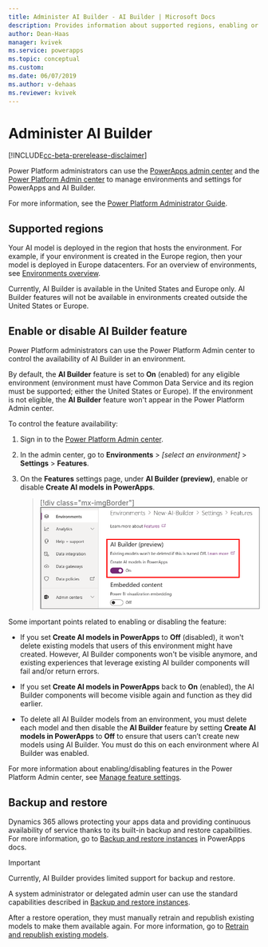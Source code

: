 ```yaml
---
title: Administer AI Builder - AI Builder | Microsoft Docs
description: Provides information about supported regions, enabling or disabling the feature, and backup/restore in AI Builder.
author: Dean-Haas
manager: kvivek
ms.service: powerapps
ms.topic: conceptual
ms.custom: 
ms.date: 06/07/2019
ms.author: v-dehaas
ms.reviewer: kvivek
---
```


# Administer AI Builder

[!INCLUDE[cc-beta-prerelease-disclaimer](./includes/cc-beta-prerelease-disclaimer.md)]


Power Platform administrators can use the [PowerApps admin center](https://admin.powerapps.com) and the [Power Platform Admin center](https://admin.powerplatform.microsoft.com) to manage environments and settings for PowerApps and AI Builder.

For more information, see the [Power Platform Administrator Guide](https://docs.microsoft.com/power-platform/admin/admin-documentation).

## Supported regions

Your AI model is deployed in the region that hosts the environment. For example, if your environment is created in the Europe region, then your model is deployed in Europe datacenters. For an overview of environments, see [Environments overview](https://docs.microsoft.com/power-platform/admin/environments-overview).


<!--OK to change "regions" to "countries or regions" in the following paragraph? -->
<!--v-dehaas: Maybe better to write around it like so: -->

Currently, AI Builder is available in the United States and Europe only. AI Builder features will not be available in environments created outside the United States or Europe.

## Enable or disable AI Builder feature

Power Platform administrators can use the Power Platform Admin center to control the availability of AI Builder in an environment.

By default, the **AI Builder** feature is set to **On** (enabled) for any eligible environment (environment must have Common Data Service and its region must be supported; either the United States or Europe). If the environment is not eligible, the **AI Builder** feature won't appear in the Power Platform Admin center. 

To control the feature availability:

1. Sign in to the [Power Platform Admin center](https://admin.powerplatform.microsoft.com).
2. In the admin center, go to **Environments** > *[select an environment]* > **Settings** > **Features**.
3. On the **Features** settings page, under **AI Builder (preview)**, enable or disable **Create AI models in PowerApps**.  
    
    > [!div class="mx-imgBorder"]
    > ![Control AI Builder availability](media/ai-builder-setting.png "Control AI Builder availability")

Some important points related to enabling or disabling the feature:

- If you set **Create AI models in PowerApps** to **Off** (disabled), it won't delete existing models that users of this environment might have created. However, AI Builder components won't be visible anymore, and existing experiences that leverage existing AI builder components will fail and/or return errors.

- If you set **Create AI models in PowerApps** back to **On** (enabled), the AI Builder components will become visible again and function as they did earlier.

- To delete all AI Builder models from an environment, you must delete each model and then disable the **AI Builder** feature by setting **Create AI models in PowerApps** to **Off** to ensure that users can’t create new models using AI Builder. You must do this on each environment where AI Builder was enabled.

For more information about enabling/disabling features in the Power Platform Admin center, see [Manage feature settings](https://docs.microsoft.com/power-platform/admin/settings-features).

## Backup and restore

Dynamics 365 allows protecting your apps data and providing continuous availability of service thanks to its built-in backup and restore capabilities. For more information, go to [Backup and restore instances](https://docs.microsoft.com/dynamics365/customer-engagement/admin/backup-restore-instances) in PowerApps docs. 

> [!IMPORTANT]
> Currently, AI Builder provides limited support for backup and restore.

A system administrator or delegated admin user can use the standard capabilities described in [Backup and restore instances](https://docs.microsoft.com/dynamics365/customer-engagement/admin/backup-restore-instances). 

After a restore operation, they must manually retrain and republish existing models to make them available again. For more information, go to [Retrain and republish existing models](manage-model.md#retrain-and-republish-existing-models).
